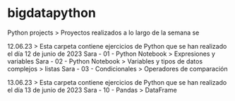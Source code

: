 # bigdatapython
Python projects > Proyectos realizados a lo largo de la semana se 

12.06.23 > Esta carpeta contiene ejercicios de Python que se han realizado el día 12 de junio de 2023 
 Sara - 01 - Python Notebook > Expresiones y variables
 Sara - 02 - Python Notebook > Variables y tipos de datos complejos > listas
 Sara - 03 - Condicionales > Operadores de comparación
 
13.06.23 > Esta carpeta contiene ejercicios de Python que se han realizado el día 13 de junio de 2023
 Sara - 10 - Pandas > DataFrame
